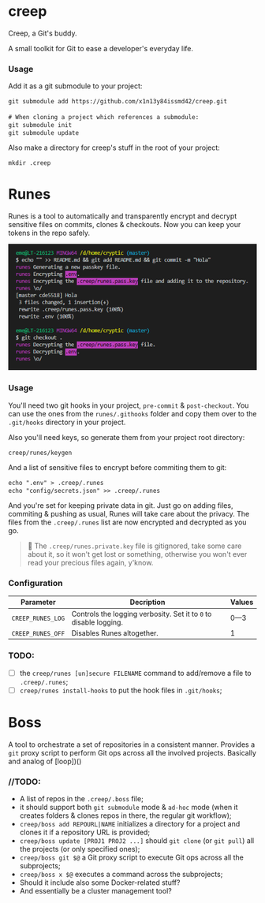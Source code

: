 # creep
Creep, a Git's buddy.

A small toolkit for Git to ease a developer's everyday life.

### Usage
Add it as a git submodule to your project:
```Shell
git submodule add https://github.com/x1n13y84issmd42/creep.git

# When cloning a project which references a submodule:
git submodule init
git submodule update
```

Also make a directory for creep's stuff in the root of your project:
```Shell
mkdir .creep
```

# Runes
Runes is a tool to automatically and transparently encrypt and decrypt sensitive files on commits, clones & checkouts. Now you can keep your tokens in the repo safely.

![](assets/runes.png)

### Usage
You'll need two git hooks in your project, `pre-commit` & `post-checkout`. You can use the ones from the `runes/.githooks` folder and copy them over to the `.git/hooks` directory in your project.

Also you'll need keys, so generate them from your project root directory:
```Shell
creep/runes/keygen
```

And a list of sensitive files to encrypt before commiting them to git:
```Shell
echo ".env" > .creep/.runes
echo "config/secrets.json" >> .creep/.runes
```

And you're set for keeping private data in git. Just go on adding files, commiting & pushing as usual, Runes will take care about the privacy. The files from the `.creep/.runes` list are now encrypted and decrypted as you go.
 
> :eggplant: The `.creep/runes.private.key` file is gitignored, take some care about it, so it won't get lost or something, otherwise you won't ever read your precious files again, y'know.

### Configuration

|Parameter|Decription|Values|
|-|-|-|
|`CREEP_RUNES_LOG`|Controls the logging verbosity. Set it to `0` to disable logging.|0—3
|`CREEP_RUNES_OFF`|Disables Runes altogether.|1

### TODO:
* [ ] the `creep/runes [un]secure FILENAME` command to add/remove a file to `.creep/.runes`;
* [ ] `creep/runes install-hooks` to put the hook files in `.git/hooks`;

# Boss

A tool to orchestrate a set of repositories in a consistent manner. Provides a `git` proxy script to perform Git ops across all the involved projects. Basically and analog of [loop])()

### //TODO:
* A list of repos in the `.creep/.boss` file;
* it should support both `git submodule` mode & `ad-hoc` mode (when it creates folders & clones repos in there, the regular git workflow);
* `creep/boss add REPOURL|NAME` initializes a directory for a project and clones it if a repository URL is provided;
* `creep/boss update [PROJ1 PROJ2 ...]` should `git clone` (or `git pull`) all the projects (or only specified ones);
* `creep/boss git $@` a Git proxy script to execute Git ops across all the subprojects;
* `creep/boss x $@` executes a command across the subprojects;
* Should it include also some Docker-related stuff?
* And essentially be a cluster management tool?